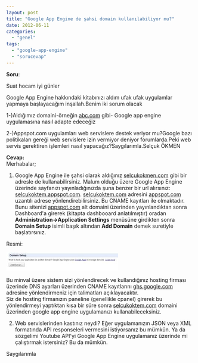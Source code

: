 ```yaml
---
layout: post
title: "Google App Engine de şahsi domain kullanılabiliyor mu?"
date: 2012-06-11
categories: 
  - "genel"
tags: 
  - "google-app-engine"
  - "sorucevap"
---
```


**Soru**:  

Suat hocam iyi günler

Google App Engine hakkındaki kitabınızı aldım ufak ufak uygulamlar yapmaya başlayacağım inşallah.Benim iki sorum olacak 

  

1-)Aldığımız domaini-örneğin [abc.com](http://abc.com/) gibi- Google app engine uygulamasına nasıl adapte edeceğiz

  

2-)Appspot.com uygulamları web servislere destek veriyor mu?Google bazı politikaları gereği web servislere izin vermiyor deniyor forumlarda.Peki web servis gerektiren işlemleri nasıl yapacağız?Saygılarımla.Selçuk ÖKMEN

  

**Cevap:**  
Merhabalar;  
1) Google App Engine ile şahsi olarak aldığınız [selcukokmen.com](http://selcukokmen.com/) gibi bir adresle de kullanabilirsiniz. Malum olduğu üzere Google App Engine üzerinde sayfanızı yayınladığınızda şuna benzer bir url alırsınız: [selcukoktem.appspot.com](http://selcukoktem.appspot.com/). [selcukoktem.com](http://selcukoktem.com/) adresini [appspot.com](http://appspot.com/) uzantılı adrese yönlendirebilirsiniz. Bu CNAME kayıtları ile olmaktadır. Bunu sitenizi [appspot.com](http://appspot.com/) alt domaini üzerinden yayınlandıktan sonra Dashboard'a girerek (kitapta dashbooard anlatılmıştır) oradan **Administration->Application Settings** menüsüne girdikten sonra **Domain Setup** isimli başık altından **Add Domain** demek suretiyle başlatırsınız.  
  
Resmi:  
  
[![](/images/21ba8-adddomain-714579.jpg)](https://suatatan.wordpress.com/wp-content/uploads/2012/06/21ba8-adddomain-714579.jpg)  
  
Bu minval üzere sistem sizi yönlendirecek ve kullandığınız hosting firması üzerinde DNS ayarları üzerinden CNAME kayıtlarını [ghs.google.com](http://ghs.google.com/) adresine yönlendirmeniz için talimatları açıklayacaktır.  
Siz de hosting firmanızın paneline (genellikle cpanel) girerek bu yönlendirmeyi yaptıktan kısa bir süre sonra [selcukoktem.com](http://selcukoktem.com/) domaini üzerinden google app engine uygulamanızı kullanabileceksiniz.  
  
  
2) Web servislerinden kastınız neydi? Eğer uygulamanızın JSON veya XML formatında API responseleri vermesini istiyorsanız bu mümkün. Ya da sözgelimi Youtube API'yi Google App Engine uygulamanız üzerinde mi çalıştırmak istersiniz? Bu da mümkün.  
  
Saygılarımla
